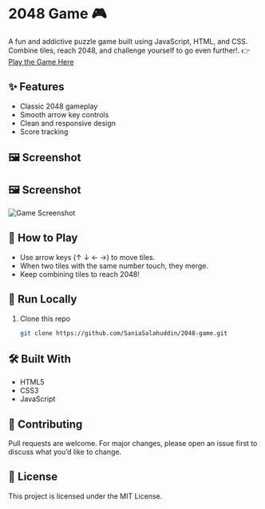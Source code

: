 # 2048 Game 🎮  
A fun and addictive puzzle game built using JavaScript, HTML, and CSS. Combine tiles, reach 2048, and challenge yourself to go even further!.
👉 [Play the Game Here](https://SaniaSalahuddin.github.io/2048-Game-JavaScript/)

## ✨ Features
- Classic 2048 gameplay
- Smooth arrow key controls
- Clean and responsive design
- Score tracking
## 🖼️ Screenshot
## 🖼️ Screenshot
![Game Screenshot](assets/screenshot.png)

## 🎲 How to Play
- Use arrow keys (↑ ↓ ← →) to move tiles.
- When two tiles with the same number touch, they merge.
- Keep combining tiles to reach 2048!
## 🚀 Run Locally
1. Clone this repo  
   ```bash
   git clone https://github.com/SaniaSalahuddin/2048-game.git
## 🛠️ Built With
- HTML5
- CSS3
- JavaScript
## 🤝 Contributing
Pull requests are welcome. For major changes, please open an issue first to discuss what you’d like to change.
## 📄 License
This project is licensed under the MIT License.



